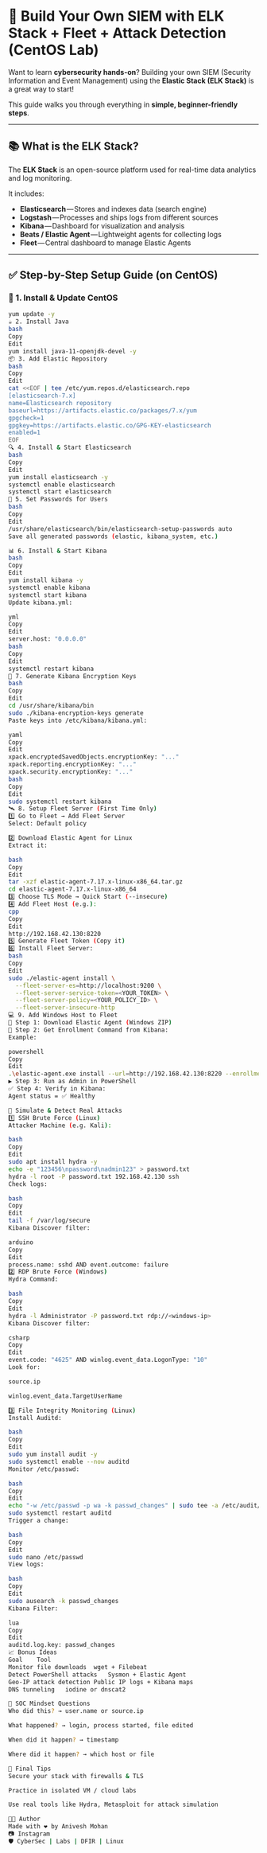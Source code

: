 # 🚨 Build Your Own SIEM with ELK Stack + Fleet + Attack Detection (CentOS Lab)

Want to learn **cybersecurity hands-on**? Building your own SIEM (Security Information and Event Management) using the **Elastic Stack (ELK Stack)** is a great way to start!

This guide walks you through everything in **simple, beginner-friendly steps**.

---

## 📚 What is the ELK Stack?

The **ELK Stack** is an open-source platform used for real-time data analytics and log monitoring.

It includes:

- **Elasticsearch** — Stores and indexes data (search engine)
- **Logstash** — Processes and ships logs from different sources
- **Kibana** — Dashboard for visualization and analysis
- **Beats / Elastic Agent** — Lightweight agents for collecting logs
- **Fleet** — Central dashboard to manage Elastic Agents

---

## ✅ Step-by-Step Setup Guide (on CentOS)

### 🔧 1. Install & Update CentOS
```bash
yum update -y
☕ 2. Install Java
bash
Copy
Edit
yum install java-11-openjdk-devel -y
📦 3. Add Elastic Repository
bash
Copy
Edit
cat <<EOF | tee /etc/yum.repos.d/elasticsearch.repo
[elasticsearch-7.x]
name=Elasticsearch repository
baseurl=https://artifacts.elastic.co/packages/7.x/yum
gpgcheck=1
gpgkey=https://artifacts.elastic.co/GPG-KEY-elasticsearch
enabled=1
EOF
🔍 4. Install & Start Elasticsearch
bash
Copy
Edit
yum install elasticsearch -y
systemctl enable elasticsearch
systemctl start elasticsearch
🔐 5. Set Passwords for Users
bash
Copy
Edit
/usr/share/elasticsearch/bin/elasticsearch-setup-passwords auto
Save all generated passwords (elastic, kibana_system, etc.)

📊 6. Install & Start Kibana
bash
Copy
Edit
yum install kibana -y
systemctl enable kibana
systemctl start kibana
Update kibana.yml:

yml
Copy
Edit
server.host: "0.0.0.0"
bash
Copy
Edit
systemctl restart kibana
🔐 7. Generate Kibana Encryption Keys
bash
Copy
Edit
cd /usr/share/kibana/bin
sudo ./kibana-encryption-keys generate
Paste keys into /etc/kibana/kibana.yml:

yaml
Copy
Edit
xpack.encryptedSavedObjects.encryptionKey: "..."
xpack.reporting.encryptionKey: "..."
xpack.security.encryptionKey: "..."
bash
Copy
Edit
sudo systemctl restart kibana
🛰️ 8. Setup Fleet Server (First Time Only)
1️⃣ Go to Fleet → Add Fleet Server
Select: Default policy

2️⃣ Download Elastic Agent for Linux
Extract it:

bash
Copy
Edit
tar -xzf elastic-agent-7.17.x-linux-x86_64.tar.gz
cd elastic-agent-7.17.x-linux-x86_64
3️⃣ Choose TLS Mode → Quick Start (--insecure)
4️⃣ Add Fleet Host (e.g.):
cpp
Copy
Edit
http://192.168.42.130:8220
5️⃣ Generate Fleet Token (Copy it)
6️⃣ Install Fleet Server:
bash
Copy
Edit
sudo ./elastic-agent install \
  --fleet-server-es=http://localhost:9200 \
  --fleet-server-service-token=<YOUR_TOKEN> \
  --fleet-server-policy=<YOUR_POLICY_ID> \
  --fleet-server-insecure-http
💻 9. Add Windows Host to Fleet
🧱 Step 1: Download Elastic Agent (Windows ZIP)
🪪 Step 2: Get Enrollment Command from Kibana:
Example:

powershell
Copy
Edit
.\elastic-agent.exe install --url=http://192.168.42.130:8220 --enrollment-token=<TOKEN> --insecure
▶️ Step 3: Run as Admin in PowerShell
✅ Step 4: Verify in Kibana:
Agent status = ✅ Healthy

🧪 Simulate & Detect Real Attacks
1️⃣ SSH Brute Force (Linux)
Attacker Machine (e.g. Kali):

bash
Copy
Edit
sudo apt install hydra -y
echo -e "123456\npassword\nadmin123" > password.txt
hydra -l root -P password.txt 192.168.42.130 ssh
Check logs:

bash
Copy
Edit
tail -f /var/log/secure
Kibana Discover filter:

arduino
Copy
Edit
process.name: sshd AND event.outcome: failure
2️⃣ RDP Brute Force (Windows)
Hydra Command:

bash
Copy
Edit
hydra -l Administrator -P password.txt rdp://<windows-ip>
Kibana Discover filter:

csharp
Copy
Edit
event.code: "4625" AND winlog.event_data.LogonType: "10"
Look for:

source.ip

winlog.event_data.TargetUserName

3️⃣ File Integrity Monitoring (Linux)
Install Auditd:

bash
Copy
Edit
sudo yum install audit -y
sudo systemctl enable --now auditd
Monitor /etc/passwd:

bash
Copy
Edit
echo "-w /etc/passwd -p wa -k passwd_changes" | sudo tee -a /etc/audit/rules.d/audit.rules
sudo systemctl restart auditd
Trigger a change:

bash
Copy
Edit
sudo nano /etc/passwd
View logs:

bash
Copy
Edit
sudo ausearch -k passwd_changes
Kibana Filter:

lua
Copy
Edit
auditd.log.key: passwd_changes
📈 Bonus Ideas
Goal	Tool
Monitor file downloads	wget + Filebeat
Detect PowerShell attacks	Sysmon + Elastic Agent
Geo-IP attack detection	Public IP logs + Kibana maps
DNS tunneling	iodine or dnscat2

🧠 SOC Mindset Questions
Who did this? → user.name or source.ip

What happened? → login, process started, file edited

When did it happen? → timestamp

Where did it happen? → which host or file

📌 Final Tips
Secure your stack with firewalls & TLS

Practice in isolated VM / cloud labs

Use real tools like Hydra, Metasploit for attack simulation

👨‍💻 Author
Made with ❤️ by Anivesh Mohan
📷 Instagram
🛡️ CyberSec | Labs | DFIR | Linux
